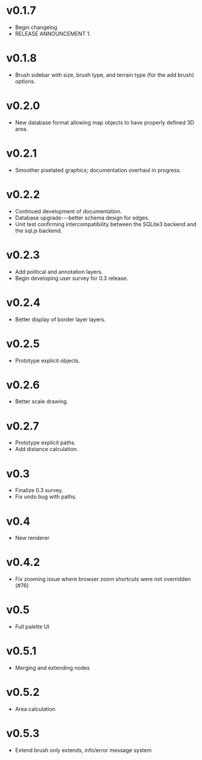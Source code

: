 # v0.1.7
* Begin changelog
* RELEASE ANNOUNCEMENT 1.

# v0.1.8
* Brush sidebar with size, brush type, and terrain type (for the add brush) options.

# v0.2.0
* New database format allowing map objects to have properly defined 3D area.

# v0.2.1
* Smoother pixelated graphics; documentation overhaul in progress.

# v0.2.2
* Continued development of documentation.
* Database upgrade---better schema design for edges.
* Unit test confirming intercompatibility between the SQLite3 backend and the sql.js backend.

# v0.2.3
* Add political and annotation layers.
* Begin developing user survey for 0.3 release.

# v0.2.4
* Better display of border layer layers.

# v0.2.5
* Prototype explicit objects.

# v0.2.6
* Better scale drawing.

# v0.2.7
* Prototype explicit paths.
* Add distance calculation.

# v0.3
* Finalize 0.3 survey.
* Fix undo bug with paths.

# v0.4
* New renderer

# v0.4.2
* Fix zooming issue where browser zoom shortcuts were not overridden (#76)

# v0.5
* Full palette UI

# v0.5.1
* Merging and extending nodes

# v0.5.2
* Area calculation

# v0.5.3
* Extend brush only extends, info/error message system
